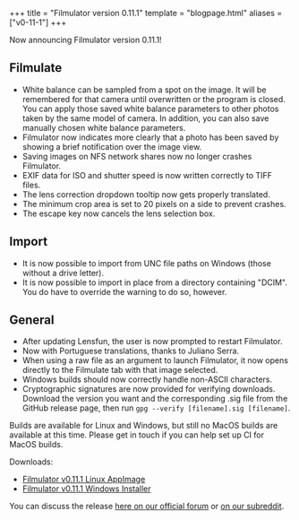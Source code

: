+++
title = "Filmulator version 0.11.1"
template = "blogpage.html"
aliases = ["v0-11-1"]
+++

Now announcing Filmulator version 0.11.1!

## Filmulate

* White balance can be sampled from a spot on the image. It will be remembered for that camera until overwritten or the program is closed. You can apply those saved white balance parameters to other photos taken by the same model of camera. In addition, you can also save manually chosen white balance parameters.
* Filmulator now indicates more clearly that a photo has been saved by showing a brief notification over the image view.
* Saving images on NFS network shares now no longer crashes Filmulator.
* EXIF data for ISO and shutter speed is now written correctly to TIFF files.
* The lens correction dropdown tooltip now gets properly translated.
* The minimum crop area is set to 20 pixels on a side to prevent crashes.
* The escape key now cancels the lens selection box.

## Import

* It is now possible to import from UNC file paths on Windows (those without a drive letter).
* It is now possible to import in place from a directory containing "DCIM". You do have to override the warning to do so, however.


## General

* After updating Lensfun, the user is now prompted to restart Filmulator.
* Now with Portuguese translations, thanks to Juliano Serra.
* When using a raw file as an argument to launch Filmulator, it now opens directly to the Filmulate tab with that image selected.
* Windows builds should now correctly handle non-ASCII characters.
* Cryptographic signatures are now provided for verifying downloads. Download the version you want and the corresponding .sig file from the GitHub release page, then run `gpg --verify [filename].sig [filename]`.


Builds are available for Linux and Windows, but still no MacOS builds are available at this time. Please get in touch if you can help set up CI for MacOS builds.

Downloads:

* [Filmulator v0.11.1 Linux AppImage](https://github.com/CarVac/filmulator-gui/releases/download/v0.11.1/Filmulator_v0.11.1.AppImage)
* [Filmulator v0.11.1 Windows Installer](https://github.com/CarVac/filmulator-gui/releases/download/v0.11.1/Filmulator_v0.11.1.exe)

You can discuss the release [here on our official forum](https://discuss.pixls.us/t/filmulator-v0-11-1-released/23877) or [on our subreddit](https://www.reddit.com/r/Filmulator/).
